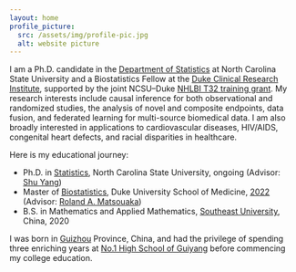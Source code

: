 ```yaml
---
layout: home
profile_picture:
  src: /assets/img/profile-pic.jpg 
  alt: website picture
---
```


<p>
I am a Ph.D. candidate in the <a href="https://statistics.sciences.ncsu.edu/" target="_blank">Department of Statistics</a> at North Carolina State University and a Biostatistics Fellow at the <a href="https://dcri.org/" target="_blank">Duke Clinical Research Institute</a>, supported by the joint NCSU–Duke <a href="https://statistics.sciences.ncsu.edu/graduate/support/nhlbi/" target="_blank">NHLBI T32 training grant</a>. My research interests include causal inference for both observational and randomized studies, the analysis of novel and composite endpoints, data fusion, and federated learning for multi-source biomedical data. I am also broadly interested in applications to cardiovascular diseases, HIV/AIDS, congenital heart defects, and racial disparities in healthcare.
</p>	

Here is my educational journey: 
<ul>	
<li> Ph.D. in <a href="https://statistics.sciences.ncsu.edu/" target="_blank">Statistics</a>, North Carolina State University, ongoing (Advisor: <a href="https://shuyang.wordpress.ncsu.edu/" target="_blank">Shu Yang</a>)
</li>
<li> Master of <a href="https://biostat.duke.edu/" target="_blank">Biostatistics</a>, Duke University School of Medicine, <a href="https://biostat.duke.edu/news/master-biostatistics-class-2022-celebrate-commencement" target="_blank">2022</a> (Advisor: <a href="https://sites.duke.edu/matsouaka/" target="_blank">Roland A. Matsouaka</a>)
</li>
<li> B.S. in Mathematics and Applied Mathematics, <a href="https://www.seu.edu.cn/" target="_blank">Southeast University</a>, China, 2020
</li>
</ul>	

<p> 
I was born in <a href="http://www.eguizhou.gov.cn/" target="_blank">Guizhou</a> Province, China, and had the privilege of spending three enriching years at <a href="https://www.gyyz.com.cn/" target="_blank">No.1 High School of Guiyang</a> before commencing my college education.
</p>
